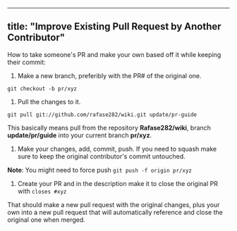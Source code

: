 
---
title: "Improve Existing Pull Request by Another Contributor"
---

How to take someone's PR and make your own based off it while keeping their commit:

1.  Make a new branch, preferibly with the PR# of the original one.

`git checkout -b pr/xyz`

1.  Pull the changes to it.

`git pull git://github.com/rafase282/wiki.git update/pr-guide`

This basically means pull from the repository **Rafase282/wiki**, branch **update/pr/guide** into your current branch **pr/xyz**.

1.  Make your changes, add, commit, push. If you need to squash make sure to keep the original contributor's commit untouched.

**Note**: You might need to force push `git push -f origin pr/xyz`

1.  Create your PR and in the description make it to close the original PR with `closes #xyz`

That should make a new pull request with the original changes, plus your own into a new pull request that will automatically reference and close the original one when merged.
